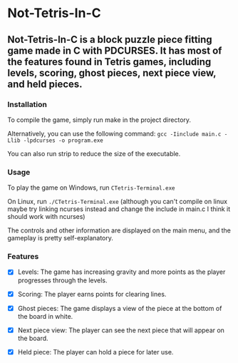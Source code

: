 # Not-Tetris-In-C

## Not-Tetris-In-C is a block puzzle piece fitting game made in C with PDCURSES. It has most of the features found in Tetris games, including levels, scoring, ghost pieces, next piece view, and held pieces.

### Installation
To compile the game, simply run make in the project directory.

Alternatively, you can use the following command: `gcc -Iinclude main.c -Llib -lpdcurses -o program.exe`

You can also run strip to reduce the size of the executable.


### Usage
To play the game on Windows, run `CTetris-Terminal.exe`

On Linux, run `./CTetris-Terminal.exe` (although you can't compile on linux maybe try linking ncurses instead and change the include in main.c I think it should work with ncurses)

The controls and other information are displayed on the main menu, and the gameplay is pretty self-explanatory.

### Features
- [x] Levels: The game has increasing gravity and more points as the player progresses through the levels.

- [x] Scoring: The player earns points for clearing lines.

- [x] Ghost pieces: The game displays a view of the piece at the bottom of the board in white.

- [x] Next piece view: The player can see the next piece that will appear on the board.

- [x] Held piece: The player can hold a piece for later use.
